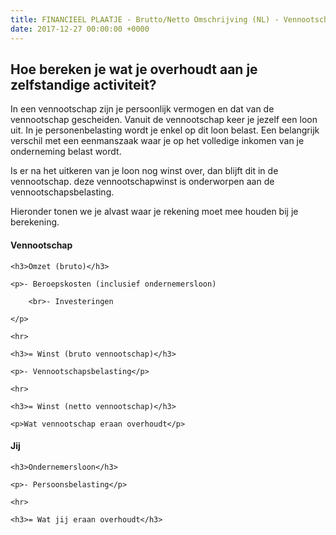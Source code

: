 ```yaml
---
title: FINANCIEEL PLAATJE - Brutto/Netto Omschrijving (NL) - Vennootschap
date: 2017-12-27 00:00:00 +0000
---
```

## Hoe bereken je wat je overhoudt aan je zelfstandige activiteit?

In een vennootschap zijn je persoonlijk vermogen en dat van de vennootschap gescheiden. Vanuit de vennootschap keer je jezelf een loon uit. In je personenbelasting wordt je  enkel op dit loon belast. Een belangrijk verschil met een eenmanszaak waar je op het volledige inkomen van je onderneming belast wordt.

Is er na het uitkeren van je loon nog winst over, dan blijft dit in de vennootschap. deze vennootschapwinst is onderworpen aan de vennootschapsbelasting.

Hieronder tonen we je alvast waar je rekening moet mee houden bij je berekening.

<h4>Vennootschap</h4>

<div class="grey-box">

    <h3>Omzet (bruto)</h3>
    
    <p>- Beroepskosten (inclusief ondernemersloon)
    
    	<br>- Investeringen
    
    </p>
    
    <hr>
    
    <h3>= Winst (bruto vennootschap)</h3>
    
    <p>- Vennootschapsbelasting</p>
    
    <hr>
    
    <h3>= Winst (netto vennootschap)</h3>
    
    <p>Wat vennootschap eraan overhoudt</p>

</div>

<h4>Jij</h4>

<div class="grey-box">

    <h3>Ondernemersloon</h3>
    
    <p>- Persoonsbelasting</p>
    
    <hr>
    
    <h3>= Wat jij eraan overhoudt</h3>

</div>
